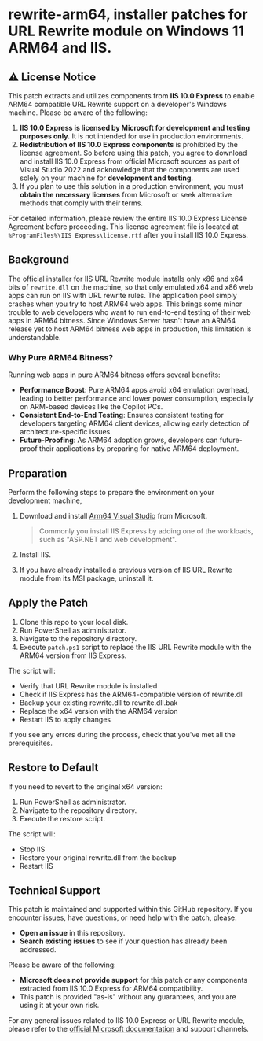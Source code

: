 # rewrite-arm64, installer patches for URL Rewrite module on Windows 11 ARM64 and IIS.

## ⚠️ License Notice

This patch extracts and utilizes components from **IIS 10.0 Express** to enable ARM64 compatible URL Rewrite support on a developer's Windows machine. Please be aware of the following:

1. **IIS 10.0 Express is licensed by Microsoft for development and testing purposes only.** It is not intended for use in production environments.
2. **Redistribution of IIS 10.0 Express components** is prohibited by the license agreement. So before using this patch, you agree to download and install IIS 10.0 Express from official Microsoft sources as part of Visual Studio 2022 and acknowledge that the components are used solely on your machine for **development and testing**.
3. If you plan to use this solution in a production environment, you must **obtain the necessary licenses** from Microsoft or seek alternative methods that comply with their terms.

For detailed information, please review the entire IIS 10.0 Express License Agreement before proceeding. This license agreement file is located at `%ProgramFiles%\IIS Express\license.rtf` after you install IIS 10.0 Express.

## Background
The official installer for IIS URL Rewrite module installs only x86 and x64 bits of `rewrite.dll` on the machine, so that only emulated x64 and x86 web apps can run on IIS with URL rewrite rules. The application pool simply crashes when you try to host ARM64 web apps. This brings some minor trouble to web developers who want to run end-to-end testing of their web apps in ARM64 bitness. Since Windows Server hasn't have an ARM64 release yet to host ARM64 bitness web apps in production, this limitation is understandable.

### Why Pure ARM64 Bitness?
Running web apps in pure ARM64 bitness offers several benefits:
- **Performance Boost**: Pure ARM64 apps avoid x64 emulation overhead, leading to better performance and lower power consumption, especially on ARM-based devices like the Copilot PCs.
- **Consistent End-to-End Testing**: Ensures consistent testing for developers targeting ARM64 client devices, allowing early detection of architecture-specific issues.
- **Future-Proofing**: As ARM64 adoption grows, developers can future-proof their applications by preparing for native ARM64 deployment.

## Preparation

Perform the following steps to prepare the environment on your development machine,

1. Download and install [Arm64 Visual Studio](https://learn.microsoft.com/en-us/visualstudio/install/visual-studio-on-arm-devices?view=vs-2022) from Microsoft.

   > Commonly you install IIS Express by adding one of the workloads, such as "ASP.NET and web development".

1. Install IIS.
1. If you have already installed a previous version of IIS URL Rewrite module from its MSI package, uninstall it.

## Apply the Patch

1. Clone this repo to your local disk.
2. Run PowerShell as administrator.
3. Navigate to the repository directory.
4. Execute `patch.ps1` script to replace the IIS URL Rewrite module with the ARM64 version from IIS Express.

The script will:
- Verify that URL Rewrite module is installed
- Check if IIS Express has the ARM64-compatible version of rewrite.dll
- Backup your existing rewrite.dll to rewrite.dll.bak
- Replace the x64 version with the ARM64 version
- Restart IIS to apply changes

If you see any errors during the process, check that you've met all the prerequisites.

## Restore to Default

If you need to revert to the original x64 version:

1. Run PowerShell as administrator.
2. Navigate to the repository directory.
3. Execute the restore script.

The script will:
- Stop IIS
- Restore your original rewrite.dll from the backup
- Restart IIS

## Technical Support

This patch is maintained and supported within this GitHub repository. If you encounter issues, have questions, or need help with the patch, please:
- **Open an issue** in this repository.
- **Search existing issues** to see if your question has already been addressed.

Please be aware of the following:
- **Microsoft does not provide support** for this patch or any components extracted from IIS 10.0 Express for ARM64 compatibility.
- This patch is provided "as-is" without any guarantees, and you are using it at your own risk.

For any general issues related to IIS 10.0 Express or URL Rewrite module, please refer to the [official Microsoft documentation](https://learn.microsoft.com/en-us/iis/extensions/url-rewrite-module/using-the-url-rewrite-module) and support channels.
